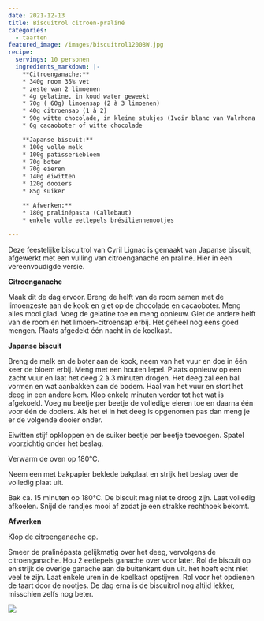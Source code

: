 ```yaml
---
date: 2021-12-13
title: Biscuitrol citroen-praliné
categories:
  - taarten
featured_image: /images/biscuitrol1200BW.jpg
recipe:
  servings: 10 personen
  ingredients_markdown: |-
    **Citroenganache:**
    * 340g room 35% vet
    * zeste van 2 limoenen
    * 4g gelatine, in koud water geweekt
    * 70g ( 60g) limoensap (2 à 3 limoenen)
    * 40g citroensap (1 à 2)
    * 90g witte chocolade, in kleine stukjes (Ivoir blanc van Valrhona of een ander merk)
    * 6g cacaoboter of witte chocolade

    **Japanse biscuit:**
    * 100g volle melk
    * 100g patisseriebloem 
    * 70g boter
    * 70g eieren
    * 140g eiwitten
    * 120g dooiers
    * 85g suiker

    ** Afwerken:**
    * 180g pralinépasta (Callebaut)
    * enkele volle eetlepels brésiliennenootjes    
---
```

Deze feestelijke biscuitrol van Cyril Lignac is gemaakt van Japanse biscuit, afgewerkt met een vulling van citroenganache en praliné. Hier in een vereenvoudigde versie.

<!--more-->

**Citroenganache**

Maak dit de dag ervoor.
Breng de helft van de room samen met de limoenzeste aan de kook en giet op de chocolade en cacaoboter. Meng alles mooi glad. Voeg de gelatine toe en meng opnieuw.
Giet de andere helft van de room en het limoen-citroensap erbij.
Het geheel nog eens goed mengen. Plaats afgedekt één nacht in de koelkast.

**Japanse biscuit**

Breng de melk en de boter aan de kook, neem van het vuur en doe in één keer de bloem erbij.
Meng met een houten lepel.
Plaats opnieuw op een zacht vuur en laat het deeg 2 à 3 minuten drogen.
Het deeg zal een bal vormen en wat aanbakken aan de bodem.
Haal van het vuur en stort het deeg in een andere kom. Klop enkele minuten verder tot het wat is afgekoeld.
Voeg nu beetje per beetje de volledige eieren toe en daarna één voor één de dooiers.
Als het ei in het deeg is opgenomen pas dan meng je er de volgende dooier onder.

Eiwitten stijf opkloppen en de suiker beetje per beetje toevoegen.
Spatel voorzichtig onder het beslag.

Verwarm de oven op 180°C.

Neem een met bakpapier beklede bakplaat en strijk het beslag over de volledig plaat uit.

Bak ca. 15 minuten op 180°C. De biscuit mag niet te droog zijn.
Laat volledig afkoelen. Snijd de randjes mooi af zodat je een strakke rechthoek bekomt.

**Afwerken**

Klop de citroenganache op.

Smeer de pralinépasta gelijkmatig over het deeg, vervolgens de citroenganache.
Hou 2 eetlepels ganache over voor later.
Rol de biscuit op en strijk de overige ganache aan de buitenkant dun uit.
het hoeft echt niet veel te zijn.
Laat enkele uren in de koelkast opstijven.
Rol voor het opdienen de taart door de nootjes.
De dag erna is de biscuitrol nog altijd lekker, misschien zelfs nog beter.

![](/images/biscuitrol_citroen_praliné800.jpg)
